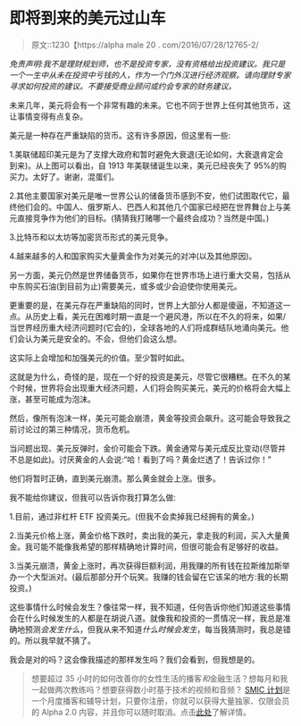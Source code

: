 # 即将到来的美元过山车

> 原文::1230【https://alpha male 20 . com/2016/07/28/12765-2/

*免责声明:我不是理财规划师，也不是投资专家，没有资格给出投资建议。我只是一个一生中从未在投资中亏钱的人，作为一个门外汉进行经济观察。请向理财专家寻求如何投资的建议。不要接受商业顾问或约会专家的财务建议。*

未来几年，美元将会有一个非常有趣的未来。它也不同于世界上任何其他货币，这让事情变得有点复杂。

美元是一种存在严重缺陷的货币。这有许多原因，但这里有一些:

1.美联储超印美元是为了支撑大政府和暂时避免大衰退(无论如何，大衰退肯定会到来)。从上图可以看出，自 1913 年美联储诞生以来，美元已经丧失了 95%的购买力。太好了。谢谢，混蛋们。

2.其他主要国家对美元是唯一世界公认的储备货币感到不安，他们试图取代它，最终他们会的。中国人、俄罗斯人、巴西人和其他几个国家已经把在世界舞台上与美元直接竞争作为他们的目标。(猜猜我打赌哪一个最终会成功？当然是中国。)

3.比特币和以太坊等加密货币形式的美元竞争。

4.越来越多的人和国家购买大量黄金作为对美元的对冲(以及其他原因)。

另一方面，美元仍然是世界储备货币，如果你在世界市场上进行重大交易，包括从中东购买石油(到目前为止)需要美元，或多或少会迫使你使用美元。

更重要的是，在美元存在严重缺陷的同时，世界上大部分人都是傻逼，不知道这一点。从历史上看，美元在困难时期一直是一个避风港，所以在不久的将来，如果/当世界经历重大经济问题时(它会的)，全球各地的人们将成群结队地涌向美元。他们会认为美元是安全的。不会，但他们会这么想。

这实际上会增加和加强美元的价值。至少暂时如此。

这就是为什么，奇怪的是，现在一个好的投资是美元，尽管它很糟糕。在不久的某个时候，世界将会出现重大经济问题，人们将会购买美元，美元的价格将会大幅上涨，甚至可能成为泡沫。

然后，像所有泡沫一样，美元可能会崩溃，黄金等投资会飙升。这可能会导致我之前讨论过的第三种情况，货币危机。

当问题出现、美元反弹时，金价可能会下跌。黄金通常与美元成反比变动(尽管并不总是如此)。讨厌黄金的人会说:“哈！看到了吗？黄金烂透了！告诉过你！”

他们将暂时正确，直到美元崩溃。那么黄金就会上涨。很多。

我不能给你建议，但我可以告诉你我打算怎么做:

1.目前，通过非杠杆 ETF 投资美元。(但我不会卖掉我已经拥有的黄金。)

2.当美元价格上涨，黄金价格下跌时，卖出我的美元，拿走我的利润，买入大量黄金。我可能不能像我希望的那样精确地计算时间，但很可能会有足够好的收益。

3.当美元崩溃，黄金上涨时，再次获得巨额利润，用我赚的所有钱在拉斯维加斯举办一个大型派对。(最后那部分开个玩笑。我赚的钱会留在它该呆的地方:我的长期投资。)

这些事情什么时候会发生？像往常一样，我不知道，任何告诉你他们知道这些事情会在什么时候发生的人都是在胡说八道。就像我和投资的一贯情况一样，我总是准确地预测*会发生什么*，但我从来不知道*什么时候会发生*，每当我猜测时，我总是错的。所以我早就不猜了。

我会是对的吗？这会像我描述的那样发生吗？我们会看到，但我想是的。

> 想要超过 35 小时的如何改善你的女性生活的播客*和*金融生活？想每月和我一起做两次教练吗？想要获得数小时基于技术的视频和音频？ [SMIC 计划](https://alphamale20.kartra.com/page/vIL17)是一个月度播客和辅导计划，只要你注册，你就可以获得大量独家、仅限会员的 Alpha 2.0 内容，并且你可以随时取消。点击[此处](https://alphamale20.kartra.com/page/vIL17)了解详情。
> 
> 